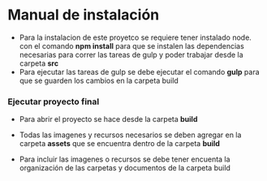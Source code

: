 # Manual de instalación
- Para la instalacion de este proyetco se requiere tener instalado node.
con el comando **npm install** para que se instalen las dependencias necesarias para correr las tareas de gulp y poder trabajar desde la carpeta **src**
- Para ejecutar las tareas de gulp se debe ejecutar el comando **gulp** para que se guarden los cambios en la carpeta build

### Ejecutar proyecto final
- Para abrir el proyecto se hace desde la carpeta **build**

- Todas las imagenes y recursos necesarios se deben agregar en la carpeta **assets** que se encuentra dentro de la carpeta **build**

- Para incluir las imagenes o recursos se debe tener encuenta la organización de las carpetas y documentos de la carpeta build